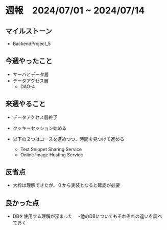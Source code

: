 # 週報　2024/07/01 ~ 2024/07/14

## マイルストーン
- BackendProject_5

## 今週やったこと
- サーバとデータ層
- データアクセス層
  - DAO-4


## 来週やること
- データアクセス層終了
- クッキーセッション始める

- 以下の２つはコースを進めつつ、時間を見つけて進める
    - Text Snippet Sharing Service
    - Online Image Hosting Service

## 反省点
- 大枠は理解できたが、０から実装となると確認が必要

## 良かった点
- DBを使用する理解が深まった
　-他のDBについてもそれぞれの違いを調べておく 
